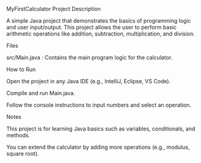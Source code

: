 MyFirstCalculator
Project Description

A simple Java project that demonstrates the basics of programming logic and user input/output.
This project allows the user to perform basic arithmetic operations like addition, subtraction, multiplication, and division.

Files

src/Main.java : Contains the main program logic for the calculator.

How to Run

Open the project in any Java IDE (e.g., IntelliJ, Eclipse, VS Code).

Compile and run Main.java.

Follow the console instructions to input numbers and select an operation.

Notes

This project is for learning Java basics such as variables, conditionals, and methods.

You can extend the calculator by adding more operations (e.g., modulus, square root).
